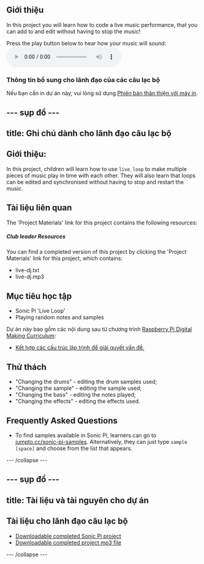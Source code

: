## Giới thiệu

In this project you will learn how to code a live music performance, that you can add to and edit without having to stop the music!

<div id="audio-preview" class="pdf-hidden">
  Press the play button below to hear how your music will sound: <audio controls preload> <source src="resources/live-dj.mp3" type="audio/mpeg"> Your browser does not support the <code>audio</code> element. </audio>
</div>

### Thông tin bổ sung cho lãnh đạo của các câu lạc bộ

Nếu bạn cần in dự án này, vui lòng sử dụng [Phiên bản thân thiện với máy in](https://projects.raspberrypi.org/en/projects/live-dj/print).

## \--- sụp đổ \---

## title: Ghi chú dành cho lãnh đạo câu lạc bộ

## Giới thiệu:

In this project, children will learn how to use `live_loop` to make multiple pieces of music play in time with each other. They will also learn that loops can be edited and synchronised without having to stop and restart the music.

## Tài liệu liên quan

The 'Project Materials' link for this project contains the following resources:

##### Club leader Resources

You can find a completed version of this project by clicking the 'Project Materials' link for this project, which contains:

* live-dj.txt
* live-dj.mp3

## Mục tiêu học tập

* Sonic Pi 'Live Loop'
* Playing random notes and samples

Dự án này bao gồm các nội dung sau từ chương trình [Raspberry Pi Digital Making Curriculum](http://rpf.io/curriculum):

* [Kết hợp các cấu trúc lập trình để giải quyết vấn đề.](https://www.raspberrypi.org/curriculum/programming/builder)

## Thử thách

* "Changing the drums" - editing the drum samples used;
* "Changing the sample" - editing the sample used;
* "Changing the bass" - editing the notes played;
* "Changing the effects" - editing the effects used.

## Frequently Asked Questions

* To find samples available in Sonic Pi, learners can go to [jumpto.cc/sonic-pi-samples](http://jumpto.cc/sonic-pi-samples). Alternatively, they can just type `sample [space]` and choose from the list that appears.

\--- /collapse \---

## \--- sụp đổ \---

## title: Tài liệu và tài nguyên cho dự án

## Tài liệu cho lãnh đạo câu lạc bộ

* [Downloadable completed Sonic Pi project](resources/live-dj.txt)
* [Downloadable completed project mp3 file](resources/live-dj.mp3)

\--- /collapse \---